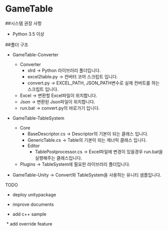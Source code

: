 # GameTable

##시스템 권장 사항
  - Python 3.5 이상

##폴더 구조

  - GameTable-Converter
    - Converter
      - xlrd -> Python 라이브러리 폴더입니다.
      - excel2table.py -> 컨버터 코어 스크립트 입니다.
      - convert.py -> EXCEL_PATH, JSON_PATH변수로 실제 컨버트를 하는 스크립트 입니다.
    - Excel -> 변환할 Excel파일이 위치합니다.
    - Json -> 변환된 Json파일이 위치합니다.
    - run.bat -> convert.py의 바로가기 입니다.
    
  - GameTable-TableSystem
    - Core
      - BaseDescriptor.cs -> Descriptor의 기본이 되는 클래스 입니다. 
      - GenericTable.cs -> Table의 기본이 되는 제너릭 클래스 입니다.
      - Editor
        - TablePostprocessor.cs -> Excel파일에 변경이 있을경우 run.bat을 실행해주는 클래스입니다.
    - Plugins -> TableSystem에 필요한 라이브러리 폴더입니다.
  
  - GameTable-Unity -> Convert와 TableSystem을 사용하는 유니티 샘플입니다.
  
  TODO
  
  * deploy unitypackage
  
  * improve documents
  
  * add c++ sample 
  
  * add override feature
